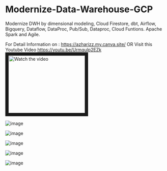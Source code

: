 # Modernize-Data-Warehouse-GCP
Modernize DWH by dimensional modeling, Cloud Firestore, dbt, Airflow, Bigquery, Dataflow, DataProc, Pub/Sub, Dataproc, Cloud Funtions. Apache Spark and Agile.

For Detail Information on : https://azharizz.my.canva.site/
OR
Visit this Youtube Video
https://youtu.be/Urmqulp2EZk
<a href="https://youtu.be/Urmqulp2EZk" target="_blank">
 <img src="https://img.youtube.com/vi/Urmqulp2EZk/mqdefault.jpg" alt="Watch the video" width="240" height="180" border="10" />
</a>

![image](https://github.com/azharizz/Modernize-Data-Warehouse-GCP/assets/45253059/93bb5a32-f5e8-4b31-ad69-385128a0d2b6)


![image](https://github.com/azharizz/Modernize-Data-Warehouse-GCP/assets/45253059/99e9f45f-6c67-48a9-a74b-f42e6425c538)


![image](https://github.com/azharizz/Modernize-Data-Warehouse-GCP/assets/45253059/4c26188c-bf6d-4cc7-9a2d-865796e744b5)

![image](https://github.com/azharizz/Modernize-Data-Warehouse-GCP/assets/45253059/95359738-3120-4caf-83ea-91ed3e863269)

![image](https://github.com/azharizz/Modernize-Data-Warehouse-GCP/assets/45253059/d8a5e235-faf3-498d-8dfd-356314bee5ba)
